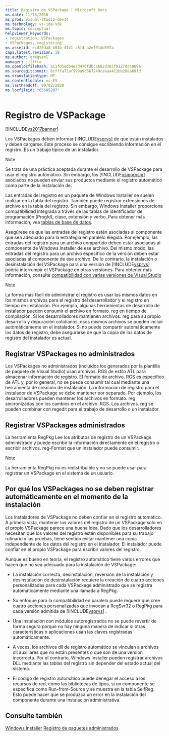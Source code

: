 ```yaml
---
title: Registro de VSPackage | Microsoft Docs
ms.date: 11/15/2016
ms.prod: visual-studio-dev14
ms.technology: vs-ide-sdk
ms.topic: conceptual
helpviewer_keywords:
- registration, VSPackages
- VSPackages, registering
ms.assetid: ecd20da8-b04b-4141-a8f4-a2ef91dd597a
caps.latest.revision: 19
ms.author: gregvanl
manager: jillfra
ms.openlocfilehash: a11f05edb4e7d476fdbcab82d365f9327dd4869a
ms.sourcegitcommit: 6cfffa72af599a9d667249caaaa411bb28ea69fd
ms.translationtype: MT
ms.contentlocale: es-ES
ms.lasthandoff: 09/02/2020
ms.locfileid: "65685287"
---
```

# <a name="vspackage-registration"></a>Registro de VSPackage
[!INCLUDE[vs2017banner](../../includes/vs2017banner.md)]

Los VSPackages deben informar [!INCLUDE[vsprvs](../../includes/vsprvs-md.md)] de que están instalados y deben cargarse. Este proceso se consigue escribiendo información en el registro. Es un trabajo típico de un instalador.  
  
> [!NOTE]
> Se trata de una práctica aceptada durante el desarrollo de VSPackage para usar el registro automático. Sin embargo, los [!INCLUDE[vsipprvsip](../../includes/vsipprvsip-md.md)] asociados no pueden enviar sus productos mediante el registro automático como parte de la instalación de.  
  
 Las entradas del registro en un paquete de Windows Installer se suelen realizar en la tabla del registro. También puede registrar extensiones de archivo en la tabla del registro. Sin embargo, Windows Installer proporciona compatibilidad integrada a través de las tablas de identificador de programación (ProgId), clase, extensión y verbo. Para obtener más información, vea [tablas de base de datos](https://msdn.microsoft.com/library/aa368259\(VS.85\).aspx).  
  
 Asegúrese de que las entradas del registro estén asociadas al componente que sea adecuado para la estrategia en paralelo elegida. Por ejemplo, las entradas del registro para un archivo compartido deben estar asociadas al componente de Windows Installer de ese archivo. Del mismo modo, las entradas del registro para un archivo específico de la versión deben estar asociadas al componente de ese archivo. De lo contrario, la instalación o desinstalación del VSPackage para una versión de [!INCLUDE[vsprvs](../../includes/vsprvs-md.md)] podría interrumpir el VSPackage en otras versiones. Para obtener más información, consulte [compatibilidad con varias versiones de Visual Studio](../../extensibility/supporting-multiple-versions-of-visual-studio.md)  
  
> [!NOTE]
> La forma más fácil de administrar el registro es usar los mismos datos en los mismos archivos para el registro del desarrollador y el registro en tiempo de instalación. Por ejemplo, algunas herramientas de desarrollo de instalador pueden consumir el archivo en formato. reg en tiempo de compilación. Si los desarrolladores mantienen archivos. reg para su propio desarrollo y depuración cotidianos, esos mismos archivos se pueden incluir automáticamente en el instalador. Si no puede compartir automáticamente los datos de registro, debe asegurarse de que la copia de los datos de registro del instalador es actual.  
  
## <a name="registering-unmanaged-vspackages"></a>Registrar VSPackages no administrados  
 Los VSPackages no administrados (incluidos los generados por la plantilla de paquete de Visual Studio) usan archivos. RGS de estilo ATL para almacenar información de registro. El formato de archivo. RGS es específico de ATL y, por lo general, no se puede consumir tal cual mediante una herramienta de creación de instalación. La información de registro para el instalador de VSPackage se debe mantener por separado. Por ejemplo, los desarrolladores pueden mantener los archivos en formato. reg sincronizados con los cambios en el archivo. RGS. Los archivos. reg se pueden combinar con regedit para el trabajo de desarrollo o un instalador.  
  
## <a name="registering-managed-vspackages"></a>Registrar VSPackages administrados  
 La herramienta RegPkg Lee los atributos de registro de un VSPackage administrado y puede escribir la información directamente en el registro o escribir archivos. reg-Format que un instalador puede consumir.  
  
> [!NOTE]
> La herramienta RegPkg no es redistribuible y no se puede usar para registrar un VSPackage en el sistema de un usuario.  
  
## <a name="why-vspackages-should-not-self-register-at-install-time"></a>Por qué los VSPackages no se deben registrar automáticamente en el momento de la instalación  
 Los instaladores de VSPackage no deben confiar en el registro automático. A primera vista, mantener los valores del registro de un VSPackage solo en el propio VSPackage parece una buena idea. Dado que los desarrolladores necesitan que los valores del registro estén disponibles para su trabajo rutinario y las pruebas, tiene sentido evitar mantener una copia independiente de los datos del registro en el instalador. El instalador puede confiar en el propio VSPackage para escribir valores del registro.  
  
 Aunque es bueno en teoría, el registro automático tiene varios errores que hacen que no sea adecuado para la instalación de VSPackage:  
  
- La instalación correcta, desinstalación, reversión de la instalación y desinstalación de desinstalación requiere la creación de cuatro acciones personalizadas para cada VSPackage administrado que se registra automáticamente mediante una llamada a RegPkg.  
  
- Su enfoque para la compatibilidad en paralelo puede requerir que cree cuatro acciones personalizadas que invocan a RegSvr32 o RegPkg para cada versión admitida de [!INCLUDE[vsprvs](../../includes/vsprvs-md.md)] .  
  
- Una instalación con módulos autoregistrados no se puede revertir de forma segura porque no hay ninguna manera de indicar si otras características o aplicaciones usan las claves registradas automáticamente.  
  
- A veces, los archivos dll de registro automático se vinculan a archivos dll auxiliares que no están presentes o que son de una versión incorrecta. Por el contrario, Windows Installer pueden registrar archivos DLL mediante las tablas del registro sin depender del estado actual del sistema.  
  
- El código de registro automático puede denegar el acceso a los recursos de red, como las bibliotecas de tipos, si un componente se especifica como Run-from-Source y se muestra en la tabla SelfReg. Esto puede hacer que se produzca un error en la instalación del componente durante una instalación administrativa.  
  
## <a name="see-also"></a>Consulte también  
 [Windows Installer](https://msdn.microsoft.com/library/cc185688\(VS.85\).aspx)   
 [Registro de paquetes administrados](https://msdn.microsoft.com/f69e0ea3-6a92-4639-8ca9-4c9c210e58a1)
